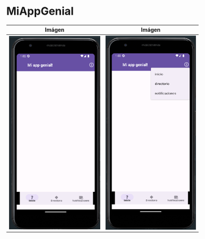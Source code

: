 # MiAppGenial

| Imágen | Imágen |
| ------ | ------ |
| ![imagen](img/1.png) | ![imagen](img/2.png) | 
